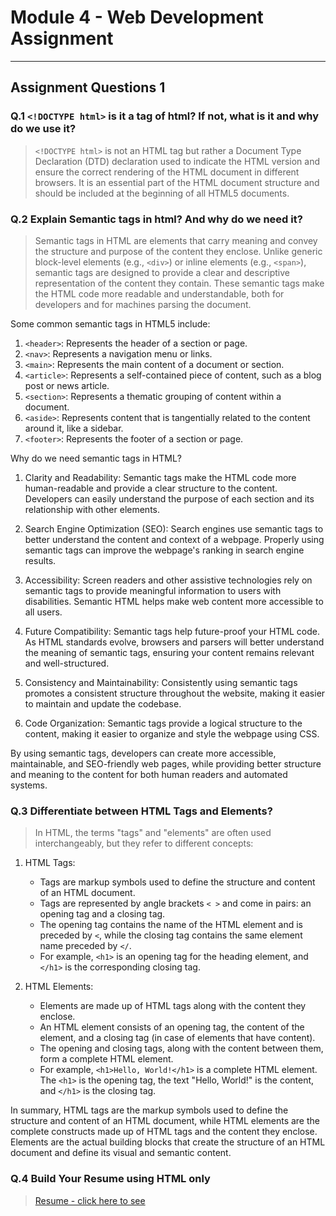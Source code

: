 # Module 4 - Web Development Assignment

---

## Assignment Questions 1

### Q.1 `<!DOCTYPE html>` is it a tag of html? If not, what is it and why do we use it?

> `<!DOCTYPE html>` is not an HTML tag but rather a Document Type Declaration (DTD) declaration used to indicate the HTML version and ensure the correct rendering of the HTML document in different browsers. It is an essential part of the HTML document structure and should be included at the beginning of all HTML5 documents.

### Q.2 Explain Semantic tags in html? And why do we need it?

> Semantic tags in HTML are elements that carry meaning and convey the structure and purpose of the content they enclose. Unlike generic block-level elements (e.g., `<div>`) or inline elements (e.g., `<span>`), semantic tags are designed to provide a clear and descriptive representation of the content they contain. These semantic tags make the HTML code more readable and understandable, both for developers and for machines parsing the document.

Some common semantic tags in HTML5 include:

1. `<header>`: Represents the header of a section or page.
2. `<nav>`: Represents a navigation menu or links.
3. `<main>`: Represents the main content of a document or section.
4. `<article>`: Represents a self-contained piece of content, such as a blog post or news article.
5. `<section>`: Represents a thematic grouping of content within a document.
6. `<aside>`: Represents content that is tangentially related to the content around it, like a sidebar.
7. `<footer>`: Represents the footer of a section or page.

Why do we need semantic tags in HTML?

1. Clarity and Readability: Semantic tags make the HTML code more human-readable and provide a clear structure to the content. Developers can easily understand the purpose of each section and its relationship with other elements.

2. Search Engine Optimization (SEO): Search engines use semantic tags to better understand the content and context of a webpage. Properly using semantic tags can improve the webpage's ranking in search engine results.

3. Accessibility: Screen readers and other assistive technologies rely on semantic tags to provide meaningful information to users with disabilities. Semantic HTML helps make web content more accessible to all users.

4. Future Compatibility: Semantic tags help future-proof your HTML code. As HTML standards evolve, browsers and parsers will better understand the meaning of semantic tags, ensuring your content remains relevant and well-structured.

5. Consistency and Maintainability: Consistently using semantic tags promotes a consistent structure throughout the website, making it easier to maintain and update the codebase.

6. Code Organization: Semantic tags provide a logical structure to the content, making it easier to organize and style the webpage using CSS.

By using semantic tags, developers can create more accessible, maintainable, and SEO-friendly web pages, while providing better structure and meaning to the content for both human readers and automated systems.

### Q.3 Differentiate between HTML Tags and Elements?

> In HTML, the terms "tags" and "elements" are often used interchangeably, but they refer to different concepts:

1. HTML Tags:

   - Tags are markup symbols used to define the structure and content of an HTML document.
   - Tags are represented by angle brackets `< >` and come in pairs: an opening tag and a closing tag.
   - The opening tag contains the name of the HTML element and is preceded by `<`, while the closing tag contains the same element name preceded by `</`.
   - For example, `<h1>` is an opening tag for the heading element, and `</h1>` is the corresponding closing tag.

2. HTML Elements:
   - Elements are made up of HTML tags along with the content they enclose.
   - An HTML element consists of an opening tag, the content of the element, and a closing tag (in case of elements that have content).
   - The opening and closing tags, along with the content between them, form a complete HTML element.
   - For example, `<h1>Hello, World!</h1>` is a complete HTML element. The `<h1>` is the opening tag, the text "Hello, World!" is the content, and `</h1>` is the closing tag.

In summary, HTML tags are the markup symbols used to define the structure and content of an HTML document, while HTML elements are the complete constructs made up of HTML tags and the content they enclose. Elements are the actual building blocks that create the structure of an HTML document and define its visual and semantic content.

### Q.4 Build Your Resume using HTML only

> [Resume - click here to see](<https://github.com/AtulSinghAtul/FullStack-JavaScript-Batch-2/tree/main/Placement%20Assignment_(Atul%20Singh)/html-questions/answer-4>)
